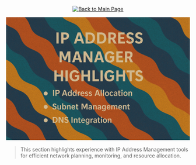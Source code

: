 <p align="center">
  <a href="https://github.com/Samuel-Cavada" target="_blank">
    <img src="https://img.shields.io/badge/Back_to_Main_Page-000000?style=for-the-badge&logo=github&logoColor=white" alt="Back to Main Page"/>
  </a>
</p>

<p align="center">
  <img src="https://raw.githubusercontent.com/Samuel-Cavada/IP-Address-Manager-Highlights/main/images/IPAM.png" alt="IP Address Manager Highlights" width="600">
</p>

> This section highlights experience with IP Address Management tools for efficient network planning, monitoring, and resource allocation.
